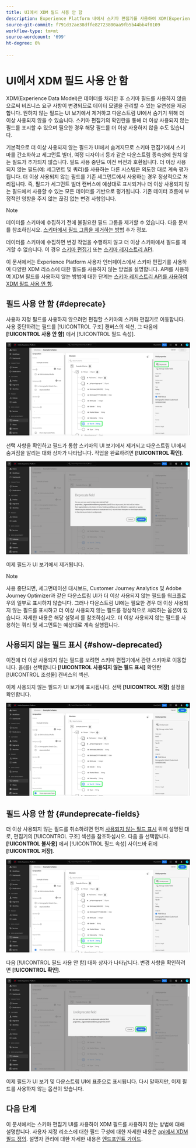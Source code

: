 ```yaml
---
title: UI에서 XDM 필드 사용 안 함
description: Experience Platform 내에서 스키마 편집기를 사용하여 XDM(Experience Data Model) 필드를 사용하지 않는 방법을 알아봅니다.
source-git-commit: f791d32ae38dffe82723800aa9fb5b44bb4f0109
workflow-type: tm+mt
source-wordcount: '699'
ht-degree: 0%

---
```


# UI에서 XDM 필드 사용 안 함

XDM(Experience Data Model)은 데이터를 처리한 후 스키마 필드를 사용하지 않음으로써 비즈니스 요구 사항이 변경되므로 데이터 모델을 관리할 수 있는 유연성을 제공합니다. 원하지 않는 필드는 UI 보기에서 제거하고 다운스트림 UI에서 숨기기 위해 더 이상 사용되지 않을 수 있습니다. 스키마 편집기의 확인란을 통해 더 이상 사용되지 않는 필드를 표시할 수 있으며 필요한 경우 해당 필드를 더 이상 사용하지 않을 수도 있습니다.

기본적으로 더 이상 사용되지 않는 필드가 UI에서 숨겨지므로 스키마 편집기에서 스키마를 간소화하고 세그먼트 빌더, 여정 디자이너 등과 같은 다운스트림 종속성에 원치 않는 필드가 추가되지 않습니다. 필드 사용 중단도 이전 버전과 호환됩니다. 더 이상 사용되지 않는 필드(예: 세그먼트 및 쿼리)를 사용하는 다른 시스템은 의도한 대로 계속 평가됩니다. 더 이상 사용되지 않는 필드를 기존 세그먼트에서 사용하는 경우 정상적으로 처리됩니다. 즉, 필드가 세그먼트 빌더 캔버스에 예상대로 표시되거나 더 이상 사용되지 않는 필드에서 사용할 수 있는 모든 데이터를 기반으로 평가됩니다. 기존 데이터 흐름에 부정적인 영향을 주지 않는 끊김 없는 변경 사항입니다.

>[!NOTE]
>
>데이터를 스키마에 수집하기 전에 불필요한 필드 그룹을 제거할 수 있습니다. 다음 문서를 참조하십시오. [스키마에서 필드 그룹을 제거하는 방법](../ui/resources/schemas.md#remove-fields) 추가 정보.

데이터를 스키마에 수집하면 변경 작업을 수행하지 않고 더 이상 스키마에서 필드를 제거할 수 없습니다. 이 경우 [스키마 편집기](./create-schema-ui.md) 또는 [스키마 레지스트리 API](https://developer.adobe.com/experience-platform-apis/references/schema-registry/).

이 문서에서는 Experience Platform 사용자 인터페이스에서 스키마 편집기를 사용하여 다양한 XDM 리소스에 대한 필드를 사용하지 않는 방법을 설명합니다. API를 사용하여 XDM 필드를 사용하지 않는 방법에 대한 단계는 [스키마 레지스트리 API를 사용하여 XDM 필드 사용 안 함](./field-deprecation-api.md).

## 필드 사용 안 함 {#deprecate}

사용자 지정 필드를 사용하지 않으려면 편집할 스키마의 스키마 편집기로 이동합니다. 사용 중단하려는 필드를 [!UICONTROL 구조] 캔버스의 섹션, 그 다음에 **[!UICONTROL 사용 안 함]** 에서 [!UICONTROL 필드 속성].

![필드가 선택되어 있고 사용 중단이 강조 표시된 스키마 편집기.](../images/tutorials/field-deprecation/deprecate-single-field.png)

선택 사항을 확인하고 필드가 통합 스키마의 UI 보기에서 제거되고 다운스트림 UI에서 숨겨짐을 알리는 대화 상자가 나타납니다. 작업을 완료하려면 **[!UICONTROL 확인]**.

![확인 이 강조 표시된 사용 중단 필드 대화 상자](../images/tutorials/field-deprecation/deprecate-field-dialog.png)

이제 필드가 UI 보기에서 제거됩니다.

>[!NOTE]
>
>사용 중단되면, 세그먼테이션 대시보드, Customer Journey Analytics 및 Adobe Journey Optimizer과 같은 다운스트림 UI가 더 이상 사용되지 않는 필드를 워크플로우의 일부로 표시하지 않습니다. 그러나 다운스트림 UI에는 필요한 경우 더 이상 사용되지 않는 필드를 표시하고 더 이상 사용되지 않는 필드를 정상적으로 처리하는 옵션이 있습니다. 자세한 내용은 해당 설명서 를 참조하십시오. 더 이상 사용되지 않는 필드를 사용하는 쿼리 및 세그먼트는 예상대로 계속 실행됩니다.

## 사용되지 않는 필드 표시 {#show-deprecated}

이전에 더 이상 사용되지 않는 필드를 보려면 스키마 편집기에서 관련 스키마로 이동합니다. 을(를) 선택합니다 **[!UICONTROL 사용되지 않는 필드 표시]** 확인란 [!UICONTROL 조성물] 캔버스의 섹션.

이제 사용되지 않는 필드가 UI 보기에 표시됩니다. 선택 **[!UICONTROL 저장]** 설정을 확인합니다.

![필드를 선택한 스키마 편집기, 사용되지 않는 필드 표시 및 강조 표시된 저장](../images/tutorials/field-deprecation/show-deprecated-fields.png)

## 필드 사용 안 함 {#undeprecate-fields}

더 이상 사용되지 않는 필드를 취소하려면 먼저 [사용되지 않는 필드 표시](#show-deprecated) 위에 설명된 대로, 편집기의 [!UICONTROL 구조] 섹션을 참조하십시오. 다음 을 선택합니다. **[!UICONTROL 불사용]** 에서 [!UICONTROL 필드 속성] 사이드바 뒤에 **[!UICONTROL 저장]**.

![더 이상 사용되지 않는 필드, 더 이상 사용되지 않음 및 저장 이 강조 표시된 스키마 편집기.](../images/tutorials/field-deprecation/undeprecate-single-field.png)

다음 [!UICONTROL 필드 사용 안 함] 대화 상자가 나타납니다. 변경 사항을 확인하려면 **[!UICONTROL 확인]**.

![다음 [!UICONTROL 필드 사용 안 함] 확인(Confirm)이 강조 표시된 대화 상자](../images/tutorials/field-deprecation/undeprecate-field-dialog.png)

이제 필드가 UI 보기 및 다운스트림 UI에 표준으로 표시됩니다. 다시 말하지만, 이제 필드를 사용하지 않는 옵션이 있습니다.

## 다음 단계

이 문서에서는 스키마 편집기 UI를 사용하여 XDM 필드를 사용하지 않는 방법에 대해 설명합니다. 사용자 지정 리소스에 대한 필드 구성에 대한 자세한 내용은 [api에서 XDM 필드 정의](./custom-fields-api.md). 설명자 관리에 대한 자세한 내용은 [엔드포인트 가이드](../api/descriptors.md).
